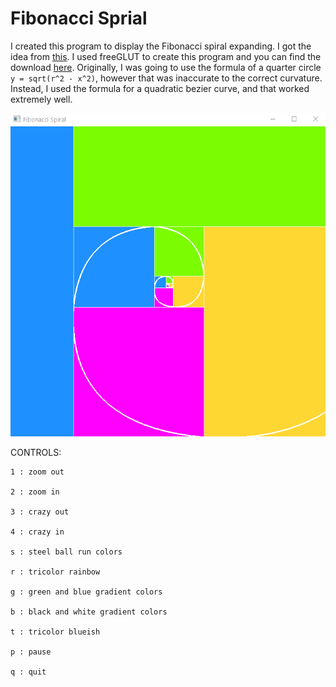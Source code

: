 # Fibonacci Sprial
I created this program to display the Fibonacci spiral expanding. I got the idea from [this](https://upload.wikimedia.org/wikipedia/commons/e/e9/GoldenSpiralLogarithmic_color_in.gif). I used freeGLUT to create this program and you can find the download [here](http://freeglut.sourceforge.net/).
Originally, I was going to use the formula of a quarter circle `y = sqrt(r^2 - x^2)`, however that was inaccurate to the correct curvature. Instead, I used the formula for a quadratic bezier curve, and that worked extremely well.

![Fibonacci Spiral](Fibonacci.gif)

CONTROLS:

	1 : zoom out

	2 : zoom in

	3 : crazy out

	4 : crazy in

	s : steel ball run colors

	r : tricolor rainbow 

	g : green and blue gradient colors

	b : black and white gradient colors

	t : tricolor blueish

	p : pause

	q : quit
